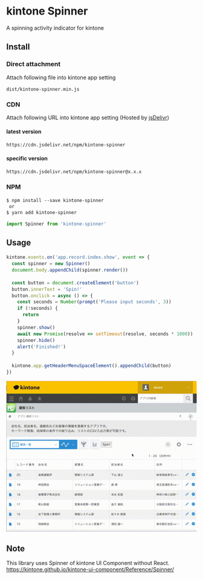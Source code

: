 # kintone Spinner
A spinning activity indicator for kintone

##  Install

### Direct attachment

Attach following file into kintone app setting

```
dist/kintone-spinner.min.js
```

### CDN

Attach following URL into kintone app setting (Hosted by [jsDelivr](https://www.jsdelivr.com/package/npm/kintone-spinner))

#### latest version
```
https://cdn.jsdelivr.net/npm/kintone-spinner
```

#### specific version
```
https://cdn.jsdelivr.net/npm/kintone-spinner@x.x.x
```

### NPM

```
$ npm install --save kintone-spinner
 or
$ yarn add kintone-spinner
```

```js
import Spinner from 'kintone-spinner'
```

## Usage

```js
kintone.events.on('app.record.index.show', event => {
  const spinner = new Spinner()
  document.body.appendChild(spinner.render())

  const button = document.createElement('button')
  button.innerText = 'Spin!'
  button.onclick = async () => {
    const seconds = Number(prompt('Please input seconds', 3))
    if (!seconds) {
      return
    }
    spinner.show()
    await new Promise(resolve => setTimeout(resolve, seconds * 1000))
    spinner.hide()
    alert('Finished!')
  }

  kintone.app.getHeaderMenuSpaceElement().appendChild(button)
})
```
![result](https://github.com/goqoo-on-kintone/kintone-spinner/blob/media/kintone-spinner.gif)


## Note
This library uses Spinner of kintone UI Component without  React.
https://kintone.github.io/kintone-ui-component/Reference/Spinner/
